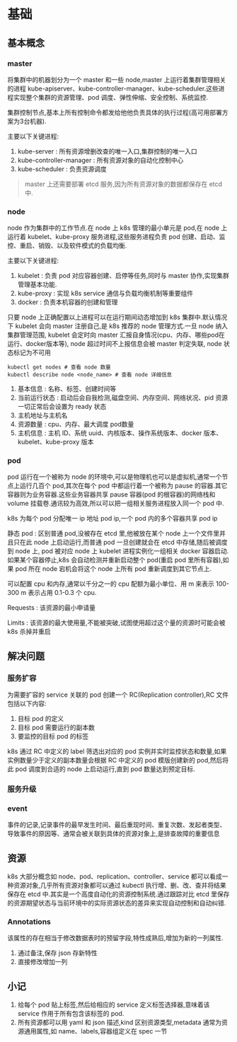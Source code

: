 # 基础

## 基本概念

### master

将集群中的机器划分为一个 master 和一些 node,master 上运行着集群管理相关的进程 kube-apiserver、kube-controller-manager、kube-scheduler.这些进程实现整个集群的资源管理、pod 调度、弹性伸缩、安全控制、系统监控.

集群控制节点,基本上所有控制命令都发给他他负责具体的执行过程(高可用部署方案为3台机器).

主要以下关键进程:

1. kube-server : 所有资源增删改查的唯一入口,集群控制的唯一入口
2. kube-controller-manager : 所有资源对象的自动化控制中心
3. kube-scheduler : 负责资源调度

> master 上还需要部署 etcd 服务,因为所有资源对象的数据都保存在 etcd 中.

### node

node 作为集群中的工作节点.在 node 上 k8s 管理的最小单元是 pod,在 node 上运行着 kubelet、kube-proxy 服务进程,这些服务进程负责 pod 创建、启动、监控、重启、销毁、以及软件模式的负载均衡.

主要以下关键进程:

1. kubelet : 负责 pod 对应容器创建、启停等任务,同时与 master 协作,实现集群管理基本功能.
2. kube-proxy : 实现 k8s service 通信与负载均衡机制等重要组件
3. docker : 负责本机容器的创建和管理

只要 node 上正确配置以上进程可以在运行期间动态增加到 k8s 集群中.默认情况下 kubelet 会向 master 注册自己,是 k8s 推荐的 node 管理方式.一旦 node 纳入集群管理范围, kubelet 会定时向 master 汇报自身情况(cpu、内存、哪些pod在运行、docker版本等), node 超过时间不上报信息会被 master 判定失联, node 状态标记为不可用

```shell
kubectl get nodes # 查看 node 数量
kubectl describe node <node_name> # 查看 node 详细信息
```

1. 基本信息 : 名称、标签、创建时间等
2. 当前运行状态 : 启动后会自我检测,磁盘空间、内存空间、网络状况、pid 资源一切正常后会设置为 ready 状态
3. 主机地址与主机名
4. 资源数量 : cpu、内存、最大调度 pod数量
5. 主机信息 : 主机 ID、系统 uuid、内核版本、操作系统版本、docker 版本、kubelet、kube-proxy 版本

### pod

pod 运行在一个被称为 node 的环境中,可以是物理机也可以是虚拟机,通常一个节点上运行几百个 pod,其次在每个 pod 中都运行着一个被称为 pause 的容器.其它容器则为业务容器.这些业务容器共享 pause 容器(pod 的根容器)的网络栈和 volume 挂载卷.通讯较为高效,所以可以把一组相关服务进程放入同一个 pod 中.

k8s 为每个 pod 分配唯一 ip 地址 pod ip,一个 pod 内的多个容器共享 pod ip

静态 pod : 区别普通 pod,没被存在 etcd 里,他被放在某个 node 上一个文件里并且只在此 node 上启动运行,而普通 pod 一旦创建就会在 etcd 中存储,随后被调度到 node 上, pod 被对应 node 上 kubelet 进程实例化一组相关 docker 容器启动.如果某个容器停止,k8s 会自动检测并重新启动整个 pod(重启 pod 里所有容器),如果 pod 所在 node 宕机会将这个 node 上所有 pod 重新调度到其它节点上.

可以配置 cpu 和内存,通常以千分之一的 cpu 配额为最小单位、用 m 来表示 100-300 m 表示占用 0.1-0.3 个 cpu.

Requests : 该资源的最小申请量

Limits : 该资源的最大使用量,不能被突破,试图使用超过这个量的资源时可能会被 k8s 杀掉并重启

## 解决问题

### 服务扩容

为需要扩容的 service 关联的 pod 创建一个 RC(Replication controller),RC 文件包括以下内容:

1. 目标 pod 的定义
2. 目标 pod 需要运行的副本数
3. 要监控的目标 pod 的标签

k8s 通过 RC 中定义的 label 筛选出对应的 pod 实例并实时监控状态和数量,如果实例数量少于定义的副本数量会根据 RC 中定义的 pod 模版创建新的 pod,然后将此 pod 调度到合适的 node 上启动运行,直到 pod 数量达到预定目标.

### 服务升级

### event

事件的记录,记录事件的最早发生时间、最后重现时间、重复次数、发起者类型、导致事件的原因等、通常会被关联到具体的资源对象上,是排查故障的重要信息

## 资源

k8s 大部分概念如 node、pod、replication、controller、service 都可以看成一种资源对象,几乎所有资源对象都可以通过 kubectl 执行增、删、改、查并将结果保存在 etcd 中.其实是一个高度自动化的资源控制系统.通过跟踪对比 etcd 里保存的资源期望状态与当前环境中的实际资源状态的差异来实现自动控制和自动纠错.

### Annotations

该属性的存在相当于修改数据表时的预留字段,特性成熟后,增加为新的一列属性.

1. 通过备注,保存 json 存新特性
2. 直接修改增加一列

## 小记

1. 给每个 pod 贴上标签,然后给相应的 service 定义标签选择器,意味着该 service 作用于所有包含该标签的 pod.
2. 所有资源都可以用 yaml 和 json 描述,kind 区别资源类型,metadata 通常为资源通用属性,如 name、labels,容器组定义在 spec 一节
